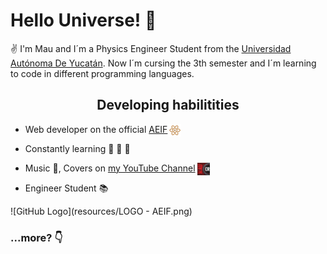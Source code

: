 <!-- Links -->


<!-- Headings -->
#   Hello Universe! :milky_way:  

:v: I'm Mau and I´m a Physics Engineer Student from the [Universidad Autónoma De Yucatán](https://uady.mx). Now I´m cursing the 3th semester and I´m learning to code in different programming languages. 

<h2 align= "center">Developing habilitities</h2>

 - Web developer on the official [AEIF](https://aeifmx.com/) <img 
    style = 
        "widht: 20px;
        height: 20px;
        position: absolute;
        margin-left: 2px;"
    src = "resources/LOGO - AEIF.png">

-   Constantly learning :mag_right: :telescope: :microscope:
-   Music :musical_score:, Covers on [my YouTube Channel ](https://www.youtube.com/channel/UCEyXaYzPBX4zDzL27i8eOAA) <img 
    style = 
        "widht: 20px;
        height: 20px;
        position: absolute;
        margin-left: 3px;"
    src = "resources/channel.jpg">

-   Engineer Student :books:

![GitHub Logo](resources/LOGO - AEIF.png)

###  ...more? :point_down:


   